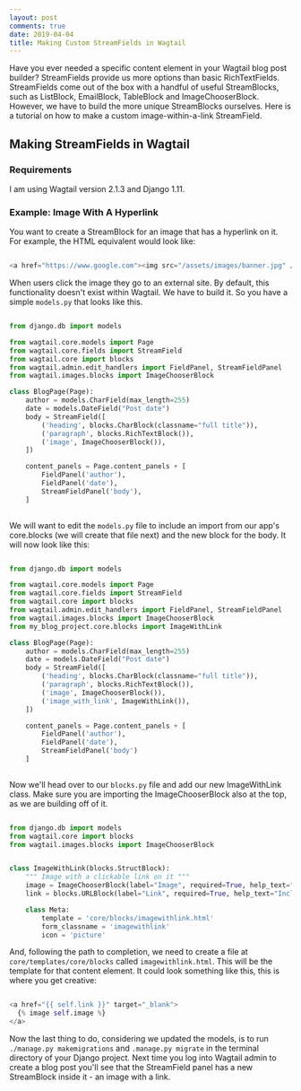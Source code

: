 ```yaml
---
layout: post
comments: true
date: 2019-04-04
title: Making Custom StreamFields in Wagtail
---
```


Have you ever needed a specific content element in your Wagtail blog post builder? StreamFields provide us more
options than basic RichTextFields. StreamFields come out of the box with a handful of useful StreamBlocks, such as 
ListBlock, EmailBlock, TableBlock and ImageChooserBlock.
However, we have to build the more unique StreamBlocks ourselves. Here is a tutorial on 
how to make a custom image-within-a-link StreamField.

## Making StreamFields in Wagtail

### Requirements

I am using Wagtail version 2.1.3 and Django 1.11.

### Example: Image With A Hyperlink

You want to create a StreamBlock for an image that has a hyperlink on it. For example, the HTML equivalent would look like:

```python

<a href="https://www.google.com"><img src="/assets/images/banner.jpg" /></a>

```

When users click the image they go to an external site. By default, this functionality doesn't exist within Wagtail. We
have to build it. So you have a simple ```models.py``` that looks like this. 

```python

from django.db import models

from wagtail.core.models import Page
from wagtail.core.fields import StreamField
from wagtail.core import blocks
from wagtail.admin.edit_handlers import FieldPanel, StreamFieldPanel
from wagtail.images.blocks import ImageChooserBlock

class BlogPage(Page):
    author = models.CharField(max_length=255)
    date = models.DateField("Post date")
    body = StreamField([
        ('heading', blocks.CharBlock(classname="full title")),
        ('paragraph', blocks.RichTextBlock()),
        ('image', ImageChooserBlock()),
    ])

    content_panels = Page.content_panels + [
        FieldPanel('author'),
        FieldPanel('date'),
        StreamFieldPanel('body'),
    ]
    
```

We will want to edit the ```models.py``` file to include an import from our app's core.blocks (we will 
create that file next) and the new block for the body. It will now look like this:

```python

from django.db import models

from wagtail.core.models import Page
from wagtail.core.fields import StreamField
from wagtail.core import blocks
from wagtail.admin.edit_handlers import FieldPanel, StreamFieldPanel
from wagtail.images.blocks import ImageChooserBlock
from my_blog_project.core.blocks import ImageWithLink

class BlogPage(Page):
    author = models.CharField(max_length=255)
    date = models.DateField("Post date")
    body = StreamField([
        ('heading', blocks.CharBlock(classname="full title")),
        ('paragraph', blocks.RichTextBlock()),
        ('image', ImageChooserBlock()),
        ('image_with_link', ImageWithLink()),
    ])

    content_panels = Page.content_panels + [
        FieldPanel('author'),
        FieldPanel('date'),
        StreamFieldPanel('body')
    ]
    
```

Now we'll head over to our ```blocks.py``` file and add our new ImageWithLink class. Make sure you are 
importing the ImageChooserBlock also at the top, as we are building off of it.

```python

from django.db import models
from wagtail.core import blocks
from wagtail.images.blocks import ImageChooserBlock


class ImageWithLink(blocks.StructBlock):
    """ Image with a clickable link on it """
    image = ImageChooserBlock(label="Image", required=True, help_text="Must be at least 2048 x 1535 for full screen images"))
    link = blocks.URLBlock(label="Link", required=True, help_text="Include https:// or http://")

    class Meta:
        template = 'core/blocks/imagewithlink.html'
        form_classname = 'imagewithlink'
        icon = 'picture'

```

And, following the path to completion, we need to create a file at ```core/templates/core/blocks``` called ```imagewithlink.html```. This
will be the template for that content element. It could look something like this, this is where you get creative:


```python

<a href="{{ self.link }}" target="_blank">
  {% image self.image %}
</a>

```

Now the last thing to do, considering we updated the models, is to run ```./manage.py makemigrations``` and ```.manage.py migrate``` in the terminal 
directory of your Django project. Next time you log into Wagtail admin to create a blog post you'll see that the 
StreamField panel has a new StreamBlock inside it - an image with a link.

